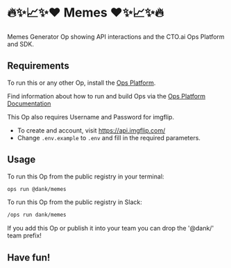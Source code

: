 # 🔥✨📈✨❤ Memes ❤✨📈✨🔥

Memes Generator Op showing API interactions and the CTO.ai Ops Platform and SDK.

## Requirements

To run this or any other Op, install the [Ops Platform](https://cto.ai/platform).

Find information about how to run and build Ops via the [Ops Platform Documentation](https://cto.ai/docs/overview)

This Op also requires Username and Password for imgflip.

- To create and account, visit <https://api.imgflip.com/>
- Change `.env.example` to `.env` and fill in the required parameters.

## Usage

To run this Op from the public registry in your terminal:

```sh
ops run @dank/memes
```

To run this Op from the public registry in Slack:

```sh
/ops run dank/memes
```

If you add this Op or publish it into your team you can drop the '@dank/' team prefix!

## Have fun!
